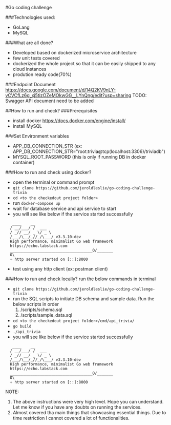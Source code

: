 #Go coding challenge

###Technologies used:
- GoLang
- MySQL

###What are all done?
- Developed based on dockerized microservice architecture
- few unit tests covered
- dockerized the whole project so that it can be easily shipped to any cloud instances
- prodution ready code(70%)

###Endpoint Document
https://docs.google.com/document/d/14Q2KV9nLY-vCVCfLz6g_xj5tizOZeMOkwGG__LYnQng/edit?usp=sharing
TODO: Swagger API document need to be added

##How to run and check?
###Prerequisites
- install docker https://docs.docker.com/engine/install/
- install MySQL

###Set Environment variables
- APP_DB_CONNECTION_STR (ex: APP_DB_CONNECTION_STR="root:trivia@tcp(localhost:3306)/triviadb")
- MYSQL_ROOT_PASSWORD (this is only if running DB in docker container)

###How to run and check using docker?
- open the terminal or command prompt
- `git clone https://github.com/jeroldleslie/go-coding-challenge-trivia`
- `cd <to the checkedout project folder>`
- run `docker-compose up`
- wait for database service and api service to start
- you will see like below if the service started successfully
```
   ____    __
  / __/___/ /  ___
  / _// __/ _ \/ _ \
  /___/\__/_//_/\___/ v3.3.10-dev
  High performance, minimalist Go web framework
  https://echo.labstack.com
  ____________________________________O/_______
  O\
  ⇨ http server started on [::]:8000
```
- test using any http client (ex: postman client)

###How to run and check locally?
run the below commands in terminal
- `git clone https://github.com/jeroldleslie/go-coding-challenge-trivia`
- run the SQL scripts to initiate DB schema and sample data. Run the below scripts in order
  1. <project folder>/scripts/schema.sql
  1. <project folder>/scripts/sample_data.sql
- `cd <to the checkedout project folder>/cmd/api_trivia/`
- `go build`
- `./api_trivia`
- you will see like below if the service started successfully 
```
   ____    __
  / __/___/ /  ___
  / _// __/ _ \/ _ \
  /___/\__/_//_/\___/ v3.3.10-dev
  High performance, minimalist Go web framework
  https://echo.labstack.com
  ____________________________________O/_______
  O\
  ⇨ http server started on [::]:8000
```
NOTE: 
1. The above instructions were very high level. Hope you can understand. Let me know if you have any doubts on running the services.
2. Almost covered tha main things that showcasing essential things. Due to time restriction I cannot covered a lot of functionalities.
